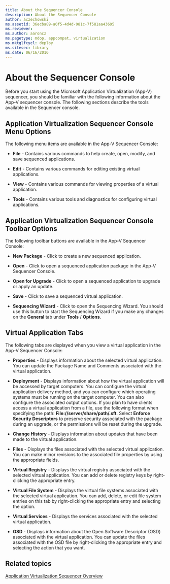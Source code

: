 ```yaml
---
title: About the Sequencer Console
description: About the Sequencer Console
author: aczechowski
ms.assetid: 36ecba89-a0f5-4d4d-981c-7f581aa43695
ms.reviewer:
ms.author: aaroncz
ms.pagetype: mdop, appcompat, virtualization
ms.mktglfcycl: deploy
ms.sitesec: library
ms.date: 06/16/2016
---
```



# About the Sequencer Console


Before you start using the Microsoft Application Virtualization (App-V) sequencer, you should be familiar with the following information about the App-V sequencer console. The following sections describe the tools available in the Sequencer console.

## Application Virtualization Sequencer Console Menu Options


The following menu items are available in the App-V Sequencer Console:

-   **File** - Contains various commands to help create, open, modify, and save sequenced applications.

-   **Edit** - Contains various commands for editing existing virtual applications.

-   **View** - Contains various commands for viewing properties of a virtual application.

-   **Tools** - Contains various tools and diagnostics for configuring virtual applications.

## <a href="" id="application-virtualization-sequencer-console-toolbar-options-"></a>Application Virtualization Sequencer Console Toolbar Options


The following toolbar buttons are available in the App-V Sequencer Console:

-   **New Package** - Click to create a new sequenced application.

-   **Open** - Click to open a sequenced application package in the App-V Sequencer Console.

-   **Open for Upgrade** - Click to open a sequenced application to upgrade or apply an update.

-   **Save** - Click to save a sequenced virtual application.

-   **Sequencing Wizard** - Click to open the Sequencing Wizard. You should use this button to start the Sequencing Wizard if you make any changes on the **General** tab under **Tools** / **Options**.

## Virtual Application Tabs


The following tabs are displayed when you view a virtual application in the App-V Sequencer Console:

-   **Properties** - Displays information about the selected virtual application. You can update the Package Name and Comments associated with the virtual application.

-   **Deployment** - Displays information about how the virtual application will be accessed by target computers. You can configure the virtual application delivery method, and you can configure which operating systems must be running on the target computer. You can also configure the associated output options. If you plan to have clients access a virtual application from a file, use the following format when specifying the path: **File://server/share/path/.sft**. Select **Enforce Security Descriptors** to preserve security associated with the package during an upgrade, or the permissions will be reset during the upgrade.

-   **Change History** - Displays information about updates that have been made to the virtual application.

-   **Files** - Displays the files associated with the selected virtual application. You can make minor revisions to the associated file properties by using the appropriate fields.

-   **Virtual Registry** - Displays the virtual registry associated with the selected virtual application. You can add or delete registry keys by right-clicking the appropriate entry.

-   **Virtual File System** - Displays the virtual file systems associated with the selected virtual application. You can add, delete, or edit file system entries on this tab by right-clicking the appropriate entry and selecting the option.

-   **Virtual Services** - Displays the services associated with the selected virtual application.

-   **OSD** - Displays information about the Open Software Descriptor (OSD) associated with the virtual application. You can update the files associated with the OSD file by right-clicking the appropriate entry and selecting the action that you want.

## Related topics


[Application Virtualization Sequencer Overview](application-virtualization-sequencer-overview.md)

 

 





